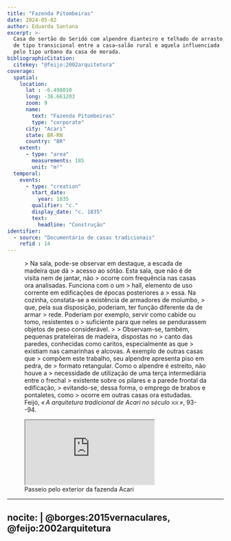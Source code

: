 ```yaml
---
title: "Fazenda Pitombeiras"
date: 2024-05-02
author: Eduarda Santana
excerpt: >-
  Casa do sertão do Seridó com alpendre dianteiro e telhado de arrasto,
  de tipo transicional entre a casa–salão rural e aquela influenciada
  pelo tipo urbano da casa de morada.
bibliographicCitation:
  citekey: "@feijo:2002arquitetura"
coverage:
  spatial:
    location:
      lat : -6.498010
      long: -36.661203
      zoom: 9
      name: 
        text: "Fazenda Pitombeiras"
        type: "corporate"
      city: "Acari"
      state: BR-RN
      country: "BR"
    extent:
      - type: "area"
        measurements: 185
        unit: "m²"
  temporal:
    events:
      - type: "creation"
        start_date:
          year: 1835
        qualifier: "c."
        display_date: "c. 1835"
        text:
          headline: "Construção"
identifier:
  - source: "Documentário de casas tradicionais"
    refid : 14
---
```


<figure class="clearfix">
> Na sala, pode-se observar em destaque, a escada de madeira que dá
> acesso ao sótão. Esta sala, que não é de visita nem de jantar, não
> ocorre com frequência nas casas ora analisadas. Funciona com o um
> hall, elemento de uso corrente em edificações de épocas posteriores a
> essa. Na cozinha, constata-se a existência de armadores de moíumbo,
> que, pela sua disposição, poderiam, ter função diferente da de armar
> rede. Poderiam por exemplo, servir como cabide ou tomo, resistentes o
> suficiente para que neles se pendurassem objetos de peso considerável. 
>
> Observam-se, também, pequenas prateleiras de madeira, dispostas no
> canto das paredes, conhecidas como caritos, especialmente as que
> existiam nas camarinhas e alcovas. A exemplo de outras casas que
> compõem este trabalho, seu alpendre apresenta piso em pedra, de
> formato retangular. Como o alpendre é estreito, não houve a
> necessidade de utilização de uma terça intermediária entre o frechal
> existente sobre os pilares e a parede frontal da edificação,
> evitando-se, dessa forma, o emprego de brabos e pontaletes, como
> ocorre em outras casas ora estudadas.

<figcaption class="blockquote-footer">
  Feijó, <cite class="fst-normal">« A arquitetura tradicional de Acari no século <span style="font-variant:all-small-caps">XIX</span> »</cite>, 93--94.
</figcaption>
</figure>

<figure class="ratio ratio-16x9 wide"><iframe src="https://www.youtube-nocookie.com/embed/hu7uM3EZ53U?si=k0gz0WCXgQIG6zyT" title="YouTube video player" allow="accelerometer; autoplay; clipboard-write; encrypted-media; gyroscope; picture-in-picture; web-share" referrerpolicy="strict-origin-when-cross-origin" allowfullscreen></iframe><figcaption>Passeio pelo exterior da fazenda Acari</figcaption></figure>

---
nocite: |
  @borges:2015vernaculares,
  @feijo:2002arquitetura
---
